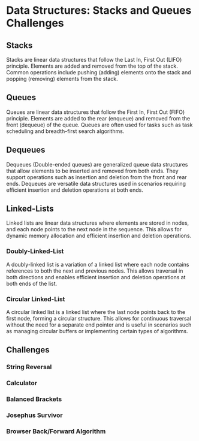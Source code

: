 # Data Structures: Stacks and Queues Challenges

## Stacks
Stacks are linear data structures that follow the Last In, First Out (LIFO) principle. Elements are added and removed from the top of the stack. Common operations include pushing (adding) elements onto the stack and popping (removing) elements from the stack.
## Queues
Queues are linear data structures that follow the First In, First Out (FIFO) principle. Elements are added to the rear (enqueue) and removed from the front (dequeue) of the queue. Queues are often used for tasks such as task scheduling and breadth-first search algorithms.
## Dequeues
Dequeues (Double-ended queues) are generalized queue data structures that allow elements to be inserted and removed from both ends. They support operations such as insertion and deletion from the front and rear ends. Dequeues are versatile data structures used in scenarios requiring efficient insertion and deletion operations at both ends.
## Linked-Lists
Linked lists are linear data structures where elements are stored in nodes, and each node points to the next node in the sequence. This allows for dynamic memory allocation and efficient insertion and deletion operations.
### Doubly-Linked-List
A doubly-linked list is a variation of a linked list where each node contains references to both the next and previous nodes. This allows traversal in both directions and enables efficient insertion and deletion operations at both ends of the list.
### Circular Linked-List
A circular linked list is a linked list where the last node points back to the first node, forming a circular structure. This allows for continuous traversal without the need for a separate end pointer and is useful in scenarios such as managing circular buffers or implementing certain types of algorithms.
## Challenges

### String Reversal

### Calculator

### Balanced Brackets

### Josephus Survivor

### Browser Back/Forward Algorithm
